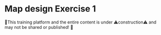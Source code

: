 # Map design Exercise 1

🚧This training platform and the entire content is under ⚠️construction⚠️ and may not be shared or published! 🚧